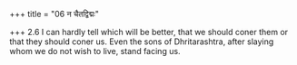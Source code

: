 +++
title = "06 न चैतद्विद्मः"

+++
2.6 I can hardly tell which will be better, that we should coner them or
that they should coner us. Even the sons of Dhritarashtra, after slaying
whom we do not wish to live, stand facing us.
